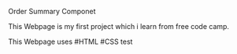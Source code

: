 Order Summary Componet

This Webpage is my first project which i learn from free code camp.

This Webpage uses 
#HTML
#CSS
test
